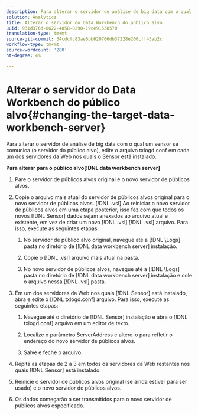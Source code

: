 ```yaml
---
description: Para alterar o servidor de análise de big data com o qual um sensor se comunica (o servidor do público alvo), edite o arquivo txlogd.conf em cada um dos servidores da Web nos quais o Sensor está instalado.
solution: Analytics
title: Alterar o servidor do Data Workbench do público alvo
uuid: 931d376d-8622-4858-8290-19ce91538570
translation-type: tm+mt
source-git-commit: 34cdcfc83ae6bb620706db37228e200cff43ab2c
workflow-type: tm+mt
source-wordcount: '280'
ht-degree: 4%

---
```



# Alterar o servidor do Data Workbench do público alvo{#changing-the-target-data-workbench-server}

Para alterar o servidor de análise de big data com o qual um sensor se comunica (o servidor do público alvo), edite o arquivo txlogd.conf em cada um dos servidores da Web nos quais o Sensor está instalado.

**Para alterar para o público alvo[!DNL data workbench server]**

1. Pare o servidor de públicos alvos original e o novo servidor de públicos alvos.
1. Copie o arquivo mais atual do servidor de públicos alvos original para o novo servidor de públicos alvos. [!DNL .vsl] Ao reiniciar o novo servidor de públicos alvos em uma etapa posterior, isso faz com que todos os novos [!DNL Sensor] dados sejam anexados ao arquivo atual e existente, em vez de criar um novo [!DNL .vsl] [!DNL .vsl] arquivo. Para isso, execute as seguintes etapas:

   1. No servidor de público alvo original, navegue até a [!DNL \Logs] pasta no diretório de [!DNL data workbench server] instalação.

   1. Copie o [!DNL .vsl] arquivo mais atual na pasta.
   1. No novo servidor de públicos alvos, navegue até a [!DNL \Logs] pasta no diretório de [!DNL data workbench server] instalação e cole o arquivo nessa [!DNL .vsl] pasta.

1. Em um dos servidores da Web nos quais [!DNL Sensor] está instalado, abra e edite o [!DNL txlogd.conf] arquivo. Para isso, execute as seguintes etapas:

   1. Navegue até o diretório de [!DNL Sensor] instalação e abra o [!DNL txlogd.conf] arquivo em um editor de texto.

   1. Localize o parâmetro ServerAddress e altere-o para refletir o endereço do novo servidor de públicos alvos.
   1. Salve e feche o arquivo.

1. Repita as etapas de 2 a 3 em todos os servidores da Web restantes nos quais [!DNL Sensor] está instalado.
1. Reinicie o servidor de públicos alvos original (se ainda estiver para ser usado) e o novo servidor de públicos alvos.
1. Os dados começarão a ser transmitidos para o novo servidor de públicos alvos especificado.
